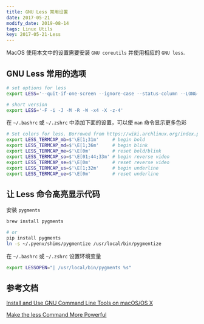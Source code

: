 ```yaml
---
title: GNU Less 常用设置
date: 2017-05-21
modify_date: 2019-08-14
tags: Linux Utils
key: 2017-05-21-Less
---
```


MacOS 使用本文中的设置需要安装 `GNU coreutils` 并使用相应的 `GNU less`.

## GNU Less 常用的选项

```zsh
# set options for less
export LESS='--quit-if-one-screen --ignore-case --status-column --LONG-PROMPT --RAW-CONTROL-CHARS --HILITE-UNREAD --tabs=4 --no-init --window=-4'

# short version
export LESS='-F -i -J -M -R -W -x4 -X -z-4'
```

在 `~/.bashrc` 或 `~/.zshrc` 中添加下面的设置，可以使 `man` 命令显示更多色彩

```zsh
# Set colors for less. Borrowed from https://wiki.archlinux.org/index.php/Color_output_in_console#less
export LESS_TERMCAP_mb=$'\E[1;31m'     # begin bold
export LESS_TERMCAP_md=$'\E[1;36m'     # begin blink
export LESS_TERMCAP_me=$'\E[0m'        # reset bold/blink
export LESS_TERMCAP_so=$'\E[01;44;33m' # begin reverse video
export LESS_TERMCAP_se=$'\E[0m'        # reset reverse video
export LESS_TERMCAP_us=$'\E[1;32m'     # begin underline
export LESS_TERMCAP_ue=$'\E[0m'        # reset underline
```

## 让 Less 命令高亮显示代码

安装 `pygments`

```zsh
brew install pygments

# or
pip install pygments
ln -s ~/.pyenv/shims/pygmentize /usr/local/bin/pygmentize
```

在 `~/.bashrc` 或 `~/.zshrc` 设置环境变量

```zsh
export LESSOPEN="| /usr/local/bin/pygments %s"
```

## 参考文档

[Install and Use GNU Command Line Tools on macOS/OS X](https://www.topbug.net/blog/2013/04/14/install-and-use-gnu-command-line-tools-in-mac-os-x/)

[Make the less Command More Powerful](https://www.topbug.net/blog/2016/09/27/make-gnu-less-more-powerful/)
